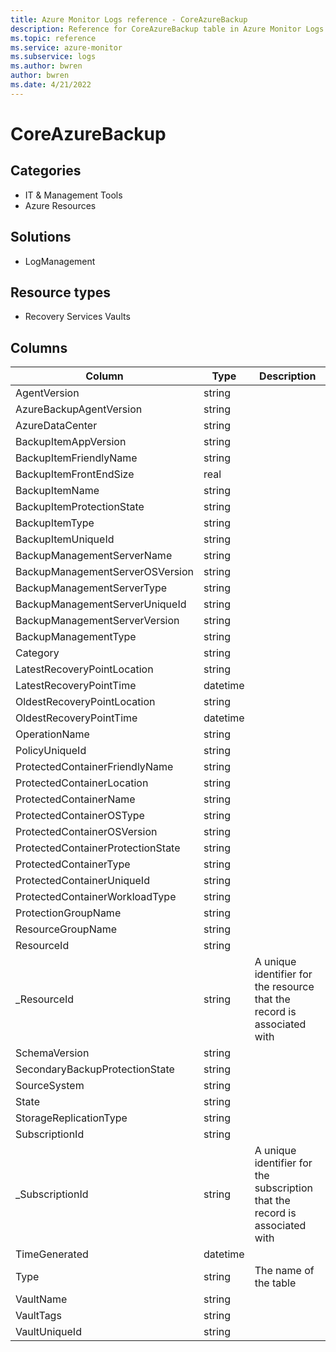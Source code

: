 ```yaml
---
title: Azure Monitor Logs reference - CoreAzureBackup
description: Reference for CoreAzureBackup table in Azure Monitor Logs.
ms.topic: reference
ms.service: azure-monitor
ms.subservice: logs
ms.author: bwren
author: bwren
ms.date: 4/21/2022
---
```


# CoreAzureBackup

 

## Categories

- IT & Management Tools
- Azure Resources
## Solutions

- LogManagement
## Resource types

- Recovery Services Vaults




## Columns

| Column | Type | Description |
| --- | --- | --- |
| AgentVersion | string |  |
| AzureBackupAgentVersion | string |  |
| AzureDataCenter | string |  |
| BackupItemAppVersion | string |  |
| BackupItemFriendlyName | string |  |
| BackupItemFrontEndSize | real |  |
| BackupItemName | string |  |
| BackupItemProtectionState | string |  |
| BackupItemType | string |  |
| BackupItemUniqueId | string |  |
| BackupManagementServerName | string |  |
| BackupManagementServerOSVersion | string |  |
| BackupManagementServerType | string |  |
| BackupManagementServerUniqueId | string |  |
| BackupManagementServerVersion | string |  |
| BackupManagementType | string |  |
| Category | string |  |
| LatestRecoveryPointLocation | string |  |
| LatestRecoveryPointTime | datetime |  |
| OldestRecoveryPointLocation | string |  |
| OldestRecoveryPointTime | datetime |  |
| OperationName | string |  |
| PolicyUniqueId | string |  |
| ProtectedContainerFriendlyName | string |  |
| ProtectedContainerLocation | string |  |
| ProtectedContainerName | string |  |
| ProtectedContainerOSType | string |  |
| ProtectedContainerOSVersion | string |  |
| ProtectedContainerProtectionState | string |  |
| ProtectedContainerType | string |  |
| ProtectedContainerUniqueId | string |  |
| ProtectedContainerWorkloadType | string |  |
| ProtectionGroupName | string |  |
| ResourceGroupName | string |  |
| ResourceId | string |  |
| _ResourceId | string | A unique identifier for the resource that the record is associated with |
| SchemaVersion | string |  |
| SecondaryBackupProtectionState | string |  |
| SourceSystem | string |  |
| State | string |  |
| StorageReplicationType | string |  |
| SubscriptionId | string |  |
| _SubscriptionId | string | A unique identifier for the subscription that the record is associated with |
| TimeGenerated | datetime |  |
| Type | string | The name of the table |
| VaultName | string |  |
| VaultTags | string |  |
| VaultUniqueId | string |  |

